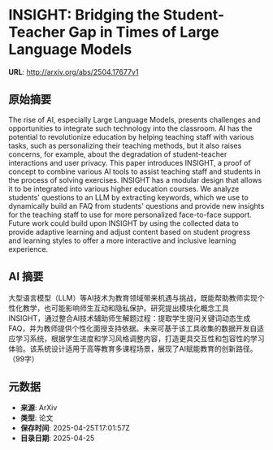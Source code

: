 # INSIGHT: Bridging the Student-Teacher Gap in Times of Large Language Models

**URL**: http://arxiv.org/abs/2504.17677v1

## 原始摘要

The rise of AI, especially Large Language Models, presents challenges and
opportunities to integrate such technology into the classroom. AI has the
potential to revolutionize education by helping teaching staff with various
tasks, such as personalizing their teaching methods, but it also raises
concerns, for example, about the degradation of student-teacher interactions
and user privacy. This paper introduces INSIGHT, a proof of concept to combine
various AI tools to assist teaching staff and students in the process of
solving exercises. INSIGHT has a modular design that allows it to be integrated
into various higher education courses. We analyze students' questions to an LLM
by extracting keywords, which we use to dynamically build an FAQ from students'
questions and provide new insights for the teaching staff to use for more
personalized face-to-face support. Future work could build upon INSIGHT by
using the collected data to provide adaptive learning and adjust content based
on student progress and learning styles to offer a more interactive and
inclusive learning experience.


## AI 摘要

大型语言模型（LLM）等AI技术为教育领域带来机遇与挑战，既能帮助教师实现个性化教学，也可能影响师生互动和隐私保护。研究提出模块化概念工具INSIGHT，通过整合AI技术辅助师生解题过程：提取学生提问关键词动态生成FAQ，并为教师提供个性化面授支持依据。未来可基于该工具收集的数据开发自适应学习系统，根据学生进度和学习风格调整内容，打造更具交互性和包容性的学习体验。该系统设计适用于高等教育多课程场景，展现了AI赋能教育的创新路径。（99字）

## 元数据

- **来源**: ArXiv
- **类型**: 论文
- **保存时间**: 2025-04-25T17:01:57Z
- **目录日期**: 2025-04-25
